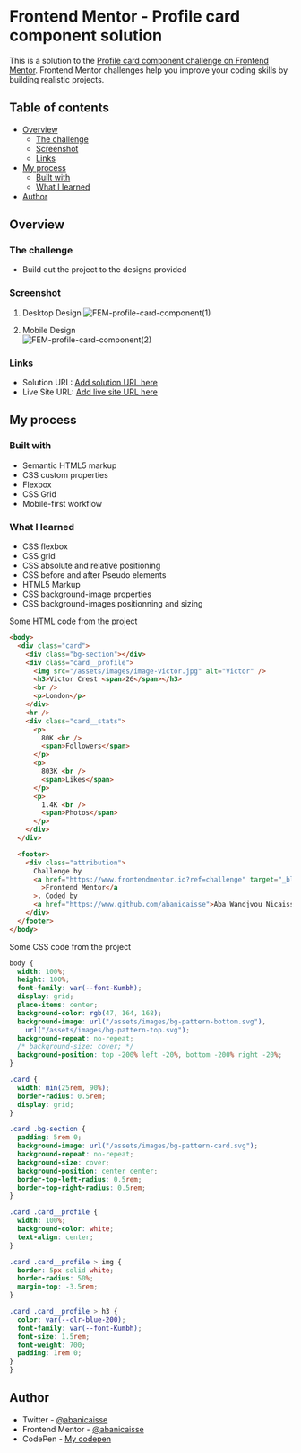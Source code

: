 # Frontend Mentor - Profile card component solution

This is a solution to the [Profile card component challenge on Frontend Mentor](https://www.frontendmentor.io/challenges/profile-card-component-cfArpWshJ). Frontend Mentor challenges help you improve your coding skills by building realistic projects.

## Table of contents

- [Overview](#overview)
  - [The challenge](#the-challenge)
  - [Screenshot](#screenshot)
  - [Links](#links)
- [My process](#my-process)
  - [Built with](#built-with)
  - [What I learned](#what-i-learned)
- [Author](#author)

## Overview

### The challenge

- Build out the project to the designs provided

### Screenshot

1. Desktop Design
![FEM-profile-card-component(1)](https://user-images.githubusercontent.com/84383548/132904309-21d75c69-12e6-44b6-b9a4-8f2afd206d11.png)

1. Mobile Design <br>
![FEM-profile-card-component(2)](https://user-images.githubusercontent.com/84383548/132904323-5bc4a4bc-894f-45b7-a23f-ac72be2089c2.png)

### Links

- Solution URL: [Add solution URL here](https://your-solution-url.com)
- Live Site URL: [Add live site URL here](https://your-live-site-url.com)

## My process

### Built with

- Semantic HTML5 markup
- CSS custom properties
- Flexbox
- CSS Grid
- Mobile-first workflow

### What I learned

- CSS flexbox
- CSS grid
- CSS absolute and relative positioning
- CSS before and after Pseudo elements
- HTML5 Markup
- CSS background-image properties
- CSS background-images positionning and sizing

Some HTML code from the project

```html
<body>
  <div class="card">
    <div class="bg-section"></div>
    <div class="card__profile">
      <img src="/assets/images/image-victor.jpg" alt="Victor" />
      <h3>Victor Crest <span>26</span></h3>
      <br />
      <p>London</p>
    </div>
    <hr />
    <div class="card__stats">
      <p>
        80K <br />
        <span>Followers</span>
      </p>
      <p>
        803K <br />
        <span>Likes</span>
      </p>
      <p>
        1.4K <br />
        <span>Photos</span>
      </p>
    </div>
  </div>

  <footer>
    <div class="attribution">
      Challenge by
      <a href="https://www.frontendmentor.io?ref=challenge" target="_blank"
        >Frontend Mentor</a
      >. Coded by
      <a href="https://www.github.com/abanicaisse">Aba Wandjvou Nicaisse</a>.
    </div>
  </footer>
</body>
```

Some CSS code from the project

```css
body {
  width: 100%;
  height: 100%;
  font-family: var(--font-Kumbh);
  display: grid;
  place-items: center;
  background-color: rgb(47, 164, 168);
  background-image: url("/assets/images/bg-pattern-bottom.svg"),
    url("/assets/images/bg-pattern-top.svg");
  background-repeat: no-repeat;
  /* background-size: cover; */
  background-position: top -200% left -20%, bottom -200% right -20%;
}

.card {
  width: min(25rem, 90%);
  border-radius: 0.5rem;
  display: grid;
}

.card .bg-section {
  padding: 5rem 0;
  background-image: url("/assets/images/bg-pattern-card.svg");
  background-repeat: no-repeat;
  background-size: cover;
  background-position: center center;
  border-top-left-radius: 0.5rem;
  border-top-right-radius: 0.5rem;
}

.card .card__profile {
  width: 100%;
  background-color: white;
  text-align: center;
}

.card .card__profile > img {
  border: 5px solid white;
  border-radius: 50%;
  margin-top: -3.5rem;
}

.card .card__profile > h3 {
  color: var(--clr-blue-200);
  font-family: var(--font-Kumbh);
  font-size: 1.5rem;
  font-weight: 700;
  padding: 1rem 0;
}
}
```

## Author

- Twitter - [@abanicaisse](https://www.twitter.com/abanicaisse)
- Frontend Mentor - [@abanicaisse](https://www.frontendmentor.io/profile/abanicaisse)
- CodePen - [My codepen](https://www.codepen.io/Nicaisse)
